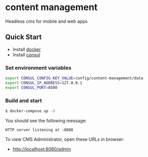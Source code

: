# content management

Headless cms for mobile and web apps

## Quick Start
- Install [docker](https://www.docker.com/)
- Install [consul](https://www.consul.io/docs/install)

### Set environment variables
```bash
export CONSUL_CONFIG_KEY_VALUE=config/content-management/data
export CONSUL_IP_ADDRESS=127.0.0.1
export CONSUL_PORT=8500
```

### Build and start
```bash
$ docker-compose up -d
```

You should see the following message:

    HTTP server listening at :8080

To view CMS Administrator, open these URLs in browser:

- [http://localhost:8080/admin](http://localhost:8080/admin/)
